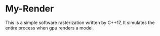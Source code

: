 # My-Render
This is a simple software rasterization written by C++17, It simulates the entire process when gpu renders a model.
